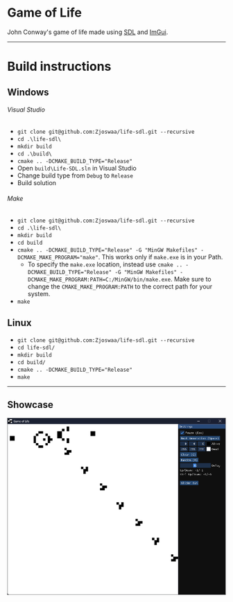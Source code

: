 # Game of Life
John Conway's game of life made using [SDL](https://github.com/libsdl-org/SDL) and [ImGui](https://github.com/ocornut/imgui).

---
# Build instructions
## Windows
###### Visual Studio
- `git clone git@github.com:Zjoswaa/life-sdl.git --recursive`
- `cd .\life-sdl\ `
- `mkdir build`
- `cd .\build\ `
- `cmake .. -DCMAKE_BUILD_TYPE="Release"`
- Open `build\Life-SDL.sln` in Visual Studio
- Change build type from `Debug` to `Release`
- Build solution
###### Make
- `git clone git@github.com:Zjoswaa/life-sdl.git --recursive`
- `cd .\life-sdl\ `
- `mkdir build`
- `cd build`
- `cmake .. -DCMAKE_BUILD_TYPE="Release" -G "MinGW Makefiles" -DCMAKE_MAKE_PROGRAM="make"`. This works only if `make.exe` is in your Path.
  - To specify the `make.exe` location, instead use `cmake .. -DCMAKE_BUILD_TYPE="Release" -G "MinGW Makefiles" -DCMAKE_MAKE_PROGRAM:PATH=C:/MinGW/bin/make.exe`. Make sure to change the `CMAKE_MAKE_PROGRAM:PATH` to the correct path for your system.
- `make`
## Linux
- `git clone git@github.com:Zjoswaa/life-sdl.git --recursive`
- `cd life-sdl/`
- `mkdir build`
- `cd build/`
- `cmake .. -DCMAKE_BUILD_TYPE="Release"`
- `make`
---
## Showcase
![Screenshot](showcase/showcase.png)